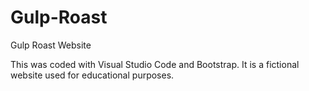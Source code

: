 # Gulp-Roast
Gulp Roast Website

This was coded with Visual Studio Code and Bootstrap.
It is a fictional website used for educational purposes.
